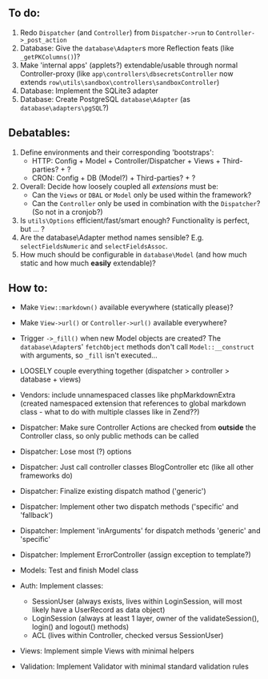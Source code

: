 
To do:
------

1. Redo `Dispatcher` (and `Controller`) from `Dispatcher->run` to `Controller->_post_action`
2. Database: Give the `database\Adapter`s more Reflection feats (like `_getPKColumns()`)?
3. Make 'internal apps' (applets?) extendable/usable through normal Controller-proxy (like `app\controllers\dbsecretsController` now extends `row\utils\sandbox\controllers\sandboxController`)
4. Database: Implement the SQLite3 adapter
5. Database: Create PostgreSQL `database\Adapter` (as `database\adapters\pgSQL`?)


Debatables:
-----------

1. Define environments and their corresponding 'bootstraps':
    - HTTP: Config + Model + Controller/Dispatcher + Views + Third-parties? + ?
    - CRON: Config + DB (Model?) + Third-parties? + ?
2. Overall: Decide how loosely coupled all _extensions_ must be:
    - Can the `Views` or `DBAL` or `Model` only be used within the framework?
    - Can the `Controller` only be used in combination with the `Dispatcher`? (So not in a cronjob?)
3. Is `utils\Options` efficient/fast/smart enough? Functionality is perfect, but ... ?
4. Are the database\Adapter method names sensible? E.g. `selectFieldsNumeric` and `selectFieldsAssoc`.
5. How much should be configurable in `database\Model` (and how much static and how much **easily** extendable)?


How to:
-------

* Make `View::markdown()` available everywhere (statically please)?
* Make `View->url()` or `Controller->url()` available everywhere?

* Trigger `->_fill()` when new Model objects are created? The `database\Adapter`s' `fetchObject` methods don't call `Model::__construct` with arguments, so `_fill` isn't executed...

* LOOSELY couple everything together (dispatcher > controller > database + views)
* Vendors: include unnamespaced classes like phpMarkdownExtra (created namespaced extension that references to global markdown class - what to do with multiple classes like in Zend??)
* Dispatcher: Make sure Controller Actions are checked from **outside** the Controller class, so only public methods can be called
* Dispatcher: Lose most (?) options
* Dispatcher: Just call controller classes BlogController etc (like all other frameworks do)
* Dispatcher: Finalize existing dispatch mathod ('generic')
* Dispatcher: Implement other two dispatch methods ('specific' and 'fallback')
* Dispatcher: Implement 'inArguments' for dispatch methods 'generic' and 'specific'
* Dispatcher: Implement ErrorController (assign exception to template?)
* Models: Test and finish Model class
* Auth: Implement classes:
    - SessionUser (always exists, lives within LoginSession, will most likely have a UserRecord as data object)
    - LoginSession (always at least 1 layer, owner of the validateSession(), login() and logout() methods)
    - ACL (lives within Controller, checked versus SessionUser)
* Views: Implement simple Views with minimal helpers
* Validation: Implement Validator with minimal standard validation rules
